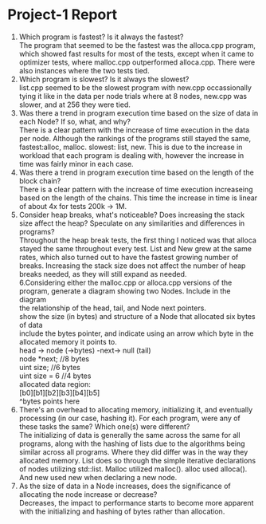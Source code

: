# Project-1 Report
1. Which program is fastest? Is it always the fastest? <br>
The program that seemed to be the fastest was the alloca.cpp program, which showed fast results for most of the tests, except when it came to optimizer tests, where malloc.cpp outperformed alloca.cpp. There were also instances where the two tests tied.
2. Which program is slowest? Is it always the slowest? <br>
list.cpp seemed to be the slowest program with new.cpp occassionally tying it like in the data per node trials where at 8 nodes, new.cpp was slower, and at 256 they were tied.
3. Was there a trend in program execution time based on the size of data in each Node? If so, what, and why? <br>
There is a clear pattern with the increase of time execution in the data per node. Although the rankings of the programs still stayed the same, fastest:alloc, malloc. slowest: list, new. This is due to the increase in workload that each program is dealing with, however the increase in time was fairly minor in each case.
4. Was there a trend in program execution time based on the length of the block chain? <br>
There is a clear pattern with the increase of time execution increaseing based on the length of the chains. This time the increase in time is linear of about 4x for tests 200k -> 1M.
5. Consider heap breaks, what's noticeable? Does increasing the stack size affect the heap? Speculate on any similarities and differences in programs? <br>
Throughout the heap break tests, the first thing I noticed was that alloca stayed the same throughout every test. List and New grew at the same rates, which also turned out to have the fastest growing number of breaks. Increasing the stack size does not affect the number of heap breaks needed, as they will still expand as needed. <br>
6.Considering either the malloc.cpp or alloca.cpp versions of the program, generate a diagram showing two Nodes. Include in the diagram <br>
the relationship of the head, tail, and Node next pointers. <br>
show the size (in bytes) and structure of a Node that allocated six bytes of data <br>
include the bytes pointer, and indicate using an arrow which byte in the allocated memory it points to. <br>
head -> node (->bytes) -next-> null (tail) <br>
node *next; //8 bytes <br>
uint size; //6 bytes <br>
uint size = 6 //4 bytes <br>
allocated data region: <br>
[b0][b1][b2][b3][b4][b5] <br> 
  ^bytes points here <br>
7. There's an overhead to allocating memory, initializing it, and eventually processing (in our case, hashing it). For each program, were any of these tasks the same? Which one(s) were different? <br>
The initializing of data is generally the same across the same for all programs, along with the hashing of lists due to the algorithms being similar across all programs. Where they did differ was in the way they allocated memory. List does so through the simple iterative declarations of nodes utilizing std::list. Malloc utilized malloc(). alloc used alloca(). And new used new when declaring a new node. <br>
8. As the size of data in a Node increases, does the significance of allocating the node increase or decrease? <br>
Decreases, the impact to performance starts to become more apparent with the initializing and hashing of bytes rather than allocation. 
